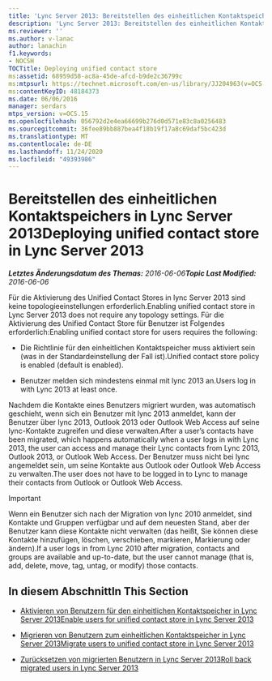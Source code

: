 ```yaml
---
title: 'Lync Server 2013: Bereitstellen des einheitlichen Kontaktspeichers'
description: 'Lync Server 2013: Bereitstellen des einheitlichen Kontaktspeichers'
ms.reviewer: ''
ms.author: v-lanac
author: lanachin
f1.keywords:
- NOCSH
TOCTitle: Deploying unified contact store
ms:assetid: 68959d58-ac8a-45de-afcd-b9de2c36799c
ms:mtpsurl: https://technet.microsoft.com/en-us/library/JJ204963(v=OCS.15)
ms:contentKeyID: 48184373
ms.date: 06/06/2016
manager: serdars
mtps_version: v=OCS.15
ms.openlocfilehash: 056792d2e4ea66699b276d0d571e83c8a0256483
ms.sourcegitcommit: 36fee89bb887bea4f18b19f17a8c69daf5bc423d
ms.translationtype: MT
ms.contentlocale: de-DE
ms.lasthandoff: 11/24/2020
ms.locfileid: "49393986"
---
```

# <a name="deploying-unified-contact-store-in-lync-server-2013"></a><span data-ttu-id="a05cd-103">Bereitstellen des einheitlichen Kontaktspeichers in Lync Server 2013</span><span class="sxs-lookup"><span data-stu-id="a05cd-103">Deploying unified contact store in Lync Server 2013</span></span>

<div data-xmlns="http://www.w3.org/1999/xhtml">

<div class="topic" data-xmlns="http://www.w3.org/1999/xhtml" data-msxsl="urn:schemas-microsoft-com:xslt" data-cs="https://msdn.microsoft.com/">

<div data-asp="https://msdn2.microsoft.com/asp">



</div>

<div id="mainSection">

<div id="mainBody"><span data-ttu-id="a05cd-104">

<span> </span></span><span class="sxs-lookup"><span data-stu-id="a05cd-104">

<span> </span></span></span>

<span data-ttu-id="a05cd-105">_**Letztes Änderungsdatum des Themas:** 2016-06-06_</span><span class="sxs-lookup"><span data-stu-id="a05cd-105">_**Topic Last Modified:** 2016-06-06_</span></span>

<span data-ttu-id="a05cd-106">Für die Aktivierung des Unified Contact Stores in lync Server 2013 sind keine topologieeinstellungen erforderlich.</span><span class="sxs-lookup"><span data-stu-id="a05cd-106">Enabling unified contact store in Lync Server 2013 does not require any topology settings.</span></span> <span data-ttu-id="a05cd-107">Für die Aktivierung des Unified Contact Store für Benutzer ist Folgendes erforderlich:</span><span class="sxs-lookup"><span data-stu-id="a05cd-107">Enabling unified contact store for users requires the following:</span></span>

  - <span data-ttu-id="a05cd-108">Die Richtlinie für den einheitlichen Kontaktspeicher muss aktiviert sein (was in der Standardeinstellung der Fall ist).</span><span class="sxs-lookup"><span data-stu-id="a05cd-108">Unified contact store policy is enabled (default is enabled).</span></span>

  - <span data-ttu-id="a05cd-109">Benutzer melden sich mindestens einmal mit lync 2013 an.</span><span class="sxs-lookup"><span data-stu-id="a05cd-109">Users log in with Lync 2013 at least once.</span></span>

<span data-ttu-id="a05cd-110">Nachdem die Kontakte eines Benutzers migriert wurden, was automatisch geschieht, wenn sich ein Benutzer mit lync 2013 anmeldet, kann der Benutzer über lync 2013, Outlook 2013 oder Outlook Web Access auf seine lync-Kontakte zugreifen und diese verwalten.</span><span class="sxs-lookup"><span data-stu-id="a05cd-110">After a user’s contacts have been migrated, which happens automatically when a user logs in with Lync 2013, the user can access and manage their Lync contacts from Lync 2013, Outlook 2013, or Outlook Web Access.</span></span> <span data-ttu-id="a05cd-111">Der Benutzer muss nicht bei lync angemeldet sein, um seine Kontakte aus Outlook oder Outlook Web Access zu verwalten.</span><span class="sxs-lookup"><span data-stu-id="a05cd-111">The user does not have to be logged in to Lync to manage their contacts from Outlook or Outlook Web Access.</span></span>

<div>


> [!IMPORTANT]  
> <span data-ttu-id="a05cd-112">Wenn ein Benutzer sich nach der Migration von lync 2010 anmeldet, sind Kontakte und Gruppen verfügbar und auf dem neuesten Stand, aber der Benutzer kann diese Kontakte nicht verwalten (das heißt, Sie können diese Kontakte hinzufügen, löschen, verschieben, markieren, Markierung oder ändern).</span><span class="sxs-lookup"><span data-stu-id="a05cd-112">If a user logs in from Lync 2010 after migration, contacts and groups are available and up-to-date, but the user cannot manage (that is, add, delete, move, tag, untag, or modify) those contacts.</span></span>



</div>

<div>

## <a name="in-this-section"></a><span data-ttu-id="a05cd-113">In diesem Abschnitt</span><span class="sxs-lookup"><span data-stu-id="a05cd-113">In This Section</span></span>

  - [<span data-ttu-id="a05cd-114">Aktivieren von Benutzern für den einheitlichen Kontaktspeicher in Lync Server 2013</span><span class="sxs-lookup"><span data-stu-id="a05cd-114">Enable users for unified contact store in Lync Server 2013</span></span>](lync-server-2013-enable-users-for-unified-contact-store.md)

  - [<span data-ttu-id="a05cd-115">Migrieren von Benutzern zum einheitlichen Kontaktspeicher in Lync Server 2013</span><span class="sxs-lookup"><span data-stu-id="a05cd-115">Migrate users to unified contact store in Lync Server 2013</span></span>](lync-server-2013-migrate-users-to-unified-contact-store.md)

  - [<span data-ttu-id="a05cd-116">Zurücksetzen von migrierten Benutzern in Lync Server 2013</span><span class="sxs-lookup"><span data-stu-id="a05cd-116">Roll back migrated users in Lync Server 2013</span></span>](lync-server-2013-roll-back-migrated-users.md)

<span data-ttu-id="a05cd-117"></div>

</div>

<span> </span>

</div>

</div>

</span><span class="sxs-lookup"><span data-stu-id="a05cd-117"></div>

</div>

<span> </span>

</div>

</div>

</span></span></div>

